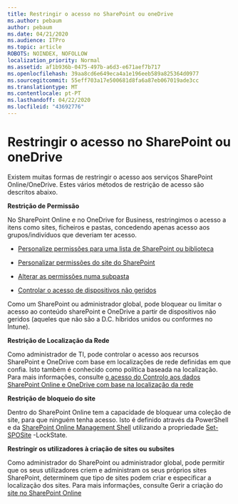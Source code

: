 ```yaml
---
title: Restringir o acesso no SharePoint ou oneDrive
ms.author: pebaum
author: pebaum
ms.date: 04/21/2020
ms.audience: ITPro
ms.topic: article
ROBOTS: NOINDEX, NOFOLLOW
localization_priority: Normal
ms.assetid: af1b936b-0475-497b-a6d3-e671aef7b717
ms.openlocfilehash: 39aa8cd6e649eca4a1e196eeb589a825364d0977
ms.sourcegitcommit: 55eff703a17e500681d8fa6a87eb067019ade3cc
ms.translationtype: MT
ms.contentlocale: pt-PT
ms.lasthandoff: 04/22/2020
ms.locfileid: "43692776"
---
```

# <a name="restrict-access-in-sharepoint-or-onedrive"></a>Restringir o acesso no SharePoint ou oneDrive

Existem muitas formas de restringir o acesso aos serviços SharePoint Online/OneDrive. Estes vários métodos de restrição de acesso são descritos abaixo. 

**Restrição de Permissão**

No SharePoint Online e no OneDrive for Business, restringimos o acesso a itens como sites, ficheiros e pastas, concedendo apenas acesso aos grupos/indivíduos que deveriam ter acesso.

- [Personalize permissões para uma lista de SharePoint ou biblioteca](https://support.office.com/article/Customize-permissions-for-a-SharePoint-list-or-library-02d770f3-59eb-4910-a608-5f84cc297782)

- [Personalizar permissões do site do SharePoint](https://docs.microsoft.com/sharepoint/customize-sharepoint-site-permissions)

- [Alterar as permissões numa subpasta](https://support.office.com/article/Change-the-permissions-on-a-subfolder-5427BD7C-F20A-4F75-8CF2-5359DD45A1A6)

- [Controlar o acesso de dispositivos não geridos](https://docs.microsoft.com/sharepoint/control-access-from-unmanaged-devices)

Como um SharePoint ou administrador global, pode bloquear ou limitar o acesso ao conteúdo sharePoint e OneDrive a partir de dispositivos não geridos (aqueles que não são a D.C. híbridos unidos ou conformes no Intune).

**Restrição de Localização da Rede**

Como administrador de TI, pode controlar o acesso aos recursos SharePoint e OneDrive com base em localizações de rede definidas em que confia. Isto também é conhecido como política baseada na localização. Para mais informações, consulte [o acesso do Controlo aos dados SharePoint Online e OneDrive com base na localização da rede](https://docs.microsoft.com/sharepoint/control-access-based-on-network-location)

**Restrição de bloqueio do site** 

Dentro do SharePoint Online tem a capacidade de bloquear uma coleção de site, para que ninguém tenha acesso. Isto é definido através da PowerShell e da [SharePoint Online Management Shell](https://docs.microsoft.com/powershell/sharepoint/sharepoint-online/connect-sharepoint-online?view=sharepoint-ps) utilizando a propriedade [Set-SPOSite](https://docs.microsoft.com/powershell/module/sharepoint-online/set-sposite?view=sharepoint-ps) -LockState.

**Restringir os utilizadores à criação de sites ou subsites**

Como administrador do SharePoint ou administrador global, pode permitir que os seus utilizadores criem e administram os seus próprios sites SharePoint, determinem que tipo de sites podem criar e especificar a localização dos sites. Para mais informações, consulte Gerir a criação do [site no SharePoint Online](https://docs.microsoft.com/sharepoint/manage-site-creation)

